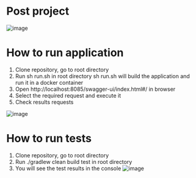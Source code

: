 # Post project
![image](https://github.com/shmelidzee/post-project/assets/100793483/dadf4002-5f3d-44f4-913c-4565dceebeda)


# How to run application
1. Clone repository, go to root directory
2. Run sh run.sh in root directory
sh run.sh will build the application and run it in a docker container
3. Open http://localhost:8085/swagger-ui/index.html#/ in browser
4. Select the required request and execute it
5. Check results requests
   
![image](https://github.com/shmelidzee/post-project/assets/100793483/b3ae7a62-51c9-43de-9496-9f0d2f4323af)


# How to run tests
1. Clone repository, go to root directory
2. Run ./gradlew clean build test in root directory
3. You will see the test results in the console
![image](https://github.com/shmelidzee/post-project/assets/100793483/84b8a32a-0a4b-4dfb-81fe-c9593874eb8c)
